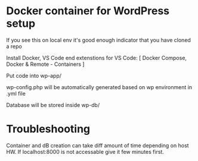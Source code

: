 # Docker container for WordPress setup

If you see this on local env it's good enough indicator that you have cloned a repo

Install Docker, VS Code end extenstions for VS Code: [ Docker Compose, Docker & Remote - Containers ]

Put code into wp-app/

wp-config.php will be automatically generated based on wp environment in .yml file

Database will be stored inside wp-db/

# Troubleshooting

Container and dB creation can take diff amount of time depending on host HW. If localhost:8000 is not accessable give it few minutes first.
